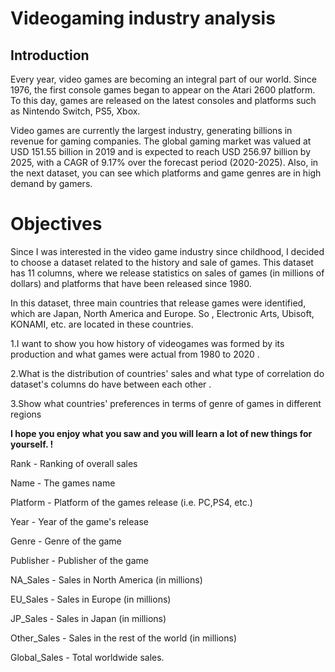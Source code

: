 # Videogaming industry analysis 



## Introduction

Every year, video games are becoming an integral part of our world. Since 1976, the first console games began to appear on the Atari 2600 platform. To this day, games are released on the latest consoles and platforms such as Nintendo Switch, PS5, Xbox.



Video games are currently the largest industry, generating billions in revenue for gaming companies. The global gaming market was valued at USD 151.55 billion in 2019 and is expected to reach USD 256.97 billion by 2025, with a CAGR of 9.17% over the forecast period (2020-2025). Also, in the next dataset, you can see which platforms and game genres are in high demand by gamers.

# **Objectives**




Since I was interested in the video game industry since childhood, I decided to choose a dataset related to the history and sale of games. This dataset has 11 columns, where we release statistics on sales of games (in millions of dollars) and platforms that have been released since 1980. 




In this dataset, three main countries that release games were identified, which are Japan, North America and Europe.     So , Electronic Arts, Ubisoft, KONAMI, etc. are located in these countries.


1.I want to show you how history of videogames was formed by its production and what games were actual from 1980 to 2020 . 

2.What is the distribution of countries' sales and what type of correlation do dataset's columns do have between each other .

3.Show what countries' preferences in terms of genre of games in different regions






**I hope you enjoy what you saw and you will learn a lot of new things for yourself. !**


Rank - Ranking of overall sales

Name - The games name

Platform - Platform of the games release (i.e. PC,PS4, etc.)

Year - Year of the game's release

Genre - Genre of the game

Publisher - Publisher of the game

NA_Sales - Sales in North America (in millions)

EU_Sales - Sales in Europe (in millions)

JP_Sales - Sales in Japan (in millions)

Other_Sales - Sales in the rest of the world (in millions)

Global_Sales - Total worldwide sales.

